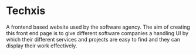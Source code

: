 # Techxis
A frontend based website used by the software agency.
The aim of creating this front end page is to give different software companies a handling UI by which their different services and projects are easy to find and they can display their work effectively.
